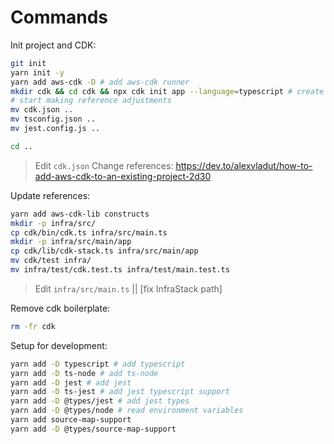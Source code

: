 # Commands

Init project and CDK:

```sh
git init
yarn init -y
yarn add aws-cdk -D # add aws-cdk runner
mkdir cdk && cd cdk && npx cdk init app --language=typescript # create cdk boilerplate project
# start making reference adjustments
mv cdk.json ..
mv tsconfig.json ..
mv jest.config.js ..

cd ..
```

> Edit `cdk.json`
> Change references: <https://dev.to/alexvladut/how-to-add-aws-cdk-to-an-existing-project-2d30>

Update references:

```sh
yarn add aws-cdk-lib constructs
mkdir -p infra/src/
cp cdk/bin/cdk.ts infra/src/main.ts
mkdir -p infra/src/main/app
cp cdk/lib/cdk-stack.ts infra/src/main/app
mv cdk/test infra/
mv infra/test/cdk.test.ts infra/test/main.test.ts
```

> Edit `infra/src/main.ts` || [fix InfraStack path]

Remove cdk boilerplate:

```sh
rm -fr cdk
```

Setup for development:

```sh
yarn add -D typescript # add typescript
yarn add -D ts-node # add ts-node
yarn add -D jest # add jest
yarn add -D ts-jest # add jest typescript support
yarn add -D @types/jest # add jest types
yarn add -D @types/node # read environment variables
yarn add source-map-support
yarn add -D @types/source-map-support
```
